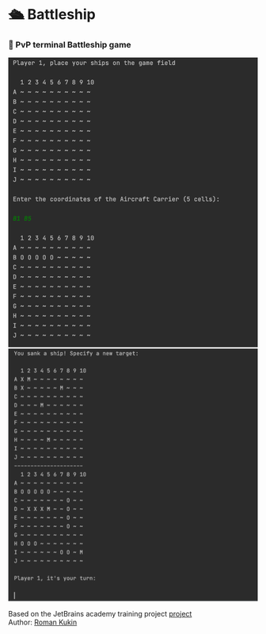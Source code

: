 # 🛳 Battleship

### 🌊 PvP terminal Battleship game  

<img src="img/place.png" alt="place ship to the field">

<img src="img/shoot.png" alt="battleship gameplay">

Based on the JetBrains academy training project [project](https://hyperskill.org/projects/125)  
Author: [Roman Kukin](https://github.com/kukinpower)

